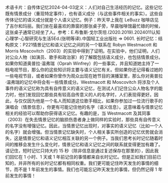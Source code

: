 

术语卡片：自传体记忆2024-04-03定义：人们对自己生活经历的记忆。这些记忆既有情景成分（重现特定事件），也有语义成分（与这些事件相关的事实）。这些自传体记忆的语义成分就是个人语义记忆。例子：昨天早上我在 LeBuzz 咖啡店见了吉尔和玛丽。我们坐在最喜欢的靠窗的那张桌子旁，早晨咖啡馆最忙碌的时候，这张桌子通常已经坐了人。参考：E.布鲁斯·戈尔茨坦.(2020.2019).2024011认知心理学-心智研究与生活5Ed.(张明等译).中国轻工业出版社 => 0601. 长时记忆：结构原文：P221情景记忆和语义记忆之间的另一个联系在 Robyn Westmacott 和 Morris Moscovitch（2003）的实验中得到了证明。在实验中，他们证明，人们对公众人物（如演员、歌手和政治家）的了解既包括语义成分，也包括情景成分。如果你知道奥普拉·温弗瑞（Oprah Winfrey）的一些事实，并且知道她主持了一档电视节目，那么你的这些知识将主要与语义记忆有关。但如果你还记得看过她的一些电视节目，或者如果你曾作为观众出现在她节目的演播室里，那么你对奥普拉·温弗瑞的记忆中将会有一些情景成分。Westmacott 和 Moscovitch 将涉及个人事件的语义记忆称为具有自传意义的语义记忆，在测试人们记住公众人物名字的能力时，他们发现回忆那些具有较高自传意义的人的名字时，人们表现得更好。因此，与仅仅因为他是一个名人而知道这位歌手相比，如果你参加过一位流行歌手的演唱会（情景信息），你更有可能记住他的名字（语义信息）。这意味着与情景记忆相关的经验可以帮助你获得语义记忆。有趣的是，当 Westmacott 及其同事（2003）在失去情景记忆的脑损伤患者身上做同样的实验时，那些具有自传意义的名字没有增强记忆。因此，当情景记忆出现时，对事实的语义记忆（比如一个人的名字）就会增强。但当情景记忆缺失时，个人相关事实所创造的记忆优势就会消失，这是情景记忆和语义记忆相互关联的另一个例子。当我们思考长时记忆随着时间的推移会发生什么变化时，情景记忆和语义记忆之间的联系就变得更加有趣了。请记住，短时记忆只持大约 15 秒（除非信息是通过复述保存在那里的），因此我们回忆在 1 小时、1 天或 1 年前记住的事情都来自长时记忆。但是正如我们目前已知的，并非所有的长时记忆都有相同权重。我们更可能记住昨天发生的事情的细节，而不是 1 年前发生的事情。我们也可能忘记昨天发生的事情，但仍然记得 1 年前发生的事情！